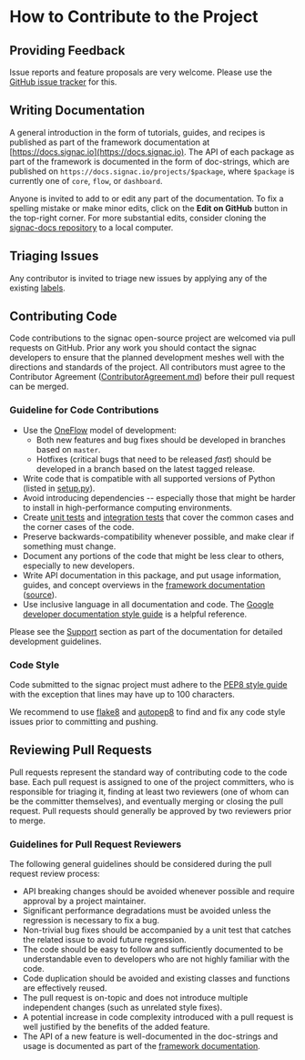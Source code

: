# How to Contribute to the Project

## Providing Feedback

Issue reports and feature proposals are very welcome.
Please use the [GitHub issue tracker](https://github.com/glotzerlab/signac/issues/) for this.

## Writing Documentation

A general introduction in the form of tutorials, guides, and recipes is published as part of the framework documentation at [https://docs.signac.io](https://docs.signac.io).
The API of each package as part of the framework is documented in the form of doc-strings, which are published on `https://docs.signac.io/projects/$package`, where `$package` is currently one of `core`, `flow`, or `dashboard`.

Anyone is invited to add to or edit any part of the documentation.
To fix a spelling mistake or make minor edits, click on the **Edit on GitHub** button in the top-right corner.
For more substantial edits, consider cloning the [signac-docs repository](https://github.com/glotzerlab/signac-docs) to a local computer.

## Triaging Issues

Any contributor is invited to triage new issues by applying any of the existing [labels](https://github.com/glotzerlab/signac/labels).

## Contributing Code

Code contributions to the signac open-source project are welcomed via pull requests on GitHub.
Prior any work you should contact the signac developers to ensure that the planned development meshes well with the directions and standards of the project.
All contributors must agree to the Contributor Agreement ([ContributorAgreement.md](ContributorAgreement.md)) before their pull request can be merged.

### Guideline for Code Contributions

* Use the [OneFlow](https://www.endoflineblog.com/oneflow-a-git-branching-model-and-workflow) model of development:
  - Both new features and bug fixes should be developed in branches based on `master`.
  - Hotfixes (critical bugs that need to be released *fast*) should be developed in a branch based on the latest tagged release.
* Write code that is compatible with all supported versions of Python (listed in [setup.py](https://github.com/glotzerlab/signac/blob/master/setup.py)).
* Avoid introducing dependencies -- especially those that might be harder to install in high-performance computing environments.
* Create [unit tests](https://en.wikipedia.org/wiki/Unit_testing) and [integration tests](https://en.wikipedia.org/wiki/Integration_testing) that cover the common cases and the corner cases of the code.
* Preserve backwards-compatibility whenever possible, and make clear if something must change.
* Document any portions of the code that might be less clear to others, especially to new developers.
* Write API documentation in this package, and put usage information, guides, and concept overviews in the [framework documentation](https://docs.signac.io/) ([source](https://github.com/glotzerlab/signac-docs/)).
* Use inclusive language in all documentation and code. The [Google developer documentation style guide](https://developers.google.com/style/inclusive-documentation) is a helpful reference.

Please see the [Support](https://docs.signac.io/projects/signac-core/en/latest/support.html) section as part of the documentation for detailed development guidelines.

### Code Style

Code submitted to the signac project must adhere to the [PEP8 style guide](https://www.python.org/dev/peps/pep-0008/) with the exception that lines may have up to 100 characters.

We recommend to use [flake8](http://flake8.pycqa.org/en/latest/) and [autopep8](https://pypi.org/project/autopep8/) to find and fix any code style issues prior to committing and pushing.

## Reviewing Pull Requests

Pull requests represent the standard way of contributing code to the code base.
Each pull request is assigned to one of the project committers, who is responsible for triaging it, finding at least two reviewers (one of whom can be the committer themselves), and eventually merging or closing the pull request.
Pull requests should generally be approved by two reviewers prior to merge.

### Guidelines for Pull Request Reviewers

The following general guidelines should be considered during the pull request review process:

* API breaking changes should be avoided whenever possible and require approval by a project maintainer.
* Significant performance degradations must be avoided unless the regression is necessary to fix a bug.
* Non-trivial bug fixes should be accompanied by a unit test that catches the related issue to avoid future regression.
* The code should be easy to follow and sufficiently documented to be understandable even to developers who are not highly familiar with the code.
* Code duplication should be avoided and existing classes and functions are effectively reused.
* The pull request is on-topic and does not introduce multiple independent changes (such as unrelated style fixes).
* A potential increase in code complexity introduced with a pull request is well justified by the benefits of the added feature.
* The API of a new feature is well-documented in the doc-strings and usage is documented as part of the [framework documentation](https://github.com/glotzerlab/signac-docs).
